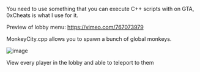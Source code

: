 You need to use something that you can execute C++ scripts with on GTA, 0xCheats is what I use for it.

Preview of lobby menu: https://vimeo.com/767073979

MonkeyCity.cpp allows you to spawn a bunch of global monkeys. 

![image](https://user-images.githubusercontent.com/68871451/199835845-d29c8801-9924-421c-bccf-17c693ee063f.png)

View every player in the lobby and able to teleport to them
